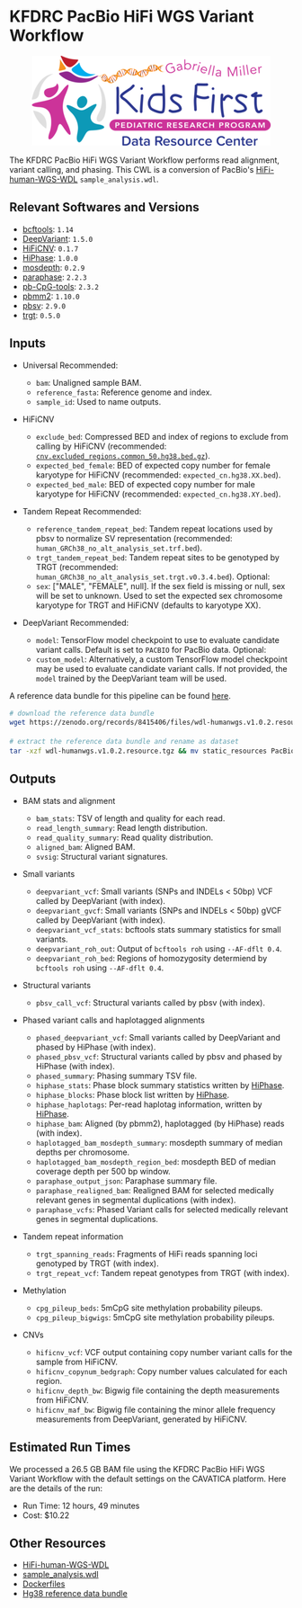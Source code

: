 # KFDRC PacBio HiFi WGS Variant Workflow

<p align="center">
  <img src="https://github.com/d3b-center/d3b-research-workflows/raw/master/doc/kfdrc-logo-sm.png">
</p>

The KFDRC PacBio HiFi WGS Variant Workflow performs read alignment, variant calling, and phasing. This CWL is a conversion of PacBio's [HiFi-human-WGS-WDL](https://github.com/PacificBiosciences/HiFi-human-WGS-WDL) `sample_analysis.wdl`. 

 ## Relevant Softwares and Versions
 
- [bcftools](https://github.com/samtools/bcftools): `1.14`
- [DeepVariant](https://github.com/google/deepvariant): `1.5.0`
- [HiFiCNV](https://github.com/PacificBiosciences/HiFiCNV): `0.1.7`
- [HiPhase](https://github.com/PacificBiosciences/HiPhase): `1.0.0`
- [mosdepth](https://github.com/brentp/mosdepth): `0.2.9`
- [paraphase](https://github.com/PacificBiosciences/paraphase): `2.2.3`
- [pb-CpG-tools](https://github.com/PacificBiosciences/pb-CpG-tools): `2.3.2`
- [pbmm2](https://github.com/PacificBiosciences/pbmm2): `1.10.0`
- [pbsv](https://github.com/PacificBiosciences/pbsv): `2.9.0`
- [trgt](https://github.com/PacificBiosciences/trgt): `0.5.0`

 ## Inputs
 
- Universal
    Recommended:
    - `bam`: Unaligned sample BAM.
    - `reference_fasta`: Reference genome and index.
    - `sample_id`: Used to name outputs.

- HiFiCNV
    - `exclude_bed`: Compressed BED and index of regions to exclude from calling by HiFiCNV (recommended: [`cnv.excluded_regions.common_50.hg38.bed.gz`](https://github.com/PacificBiosciences/HiFiCNV/blob/main/docs/aux_data.md)).
    - `expected_bed_female`: BED of expected copy number for female karyotype for HiFiCNV (recommended: `expected_cn.hg38.XX.bed`).
    - `expected_bed_male`: BED of expected copy number for male karyotype for HiFiCNV (recommended: `expected_cn.hg38.XY.bed`).

- Tandem Repeat
    Recommended:
    - `reference_tandem_repeat_bed`: Tandem repeat locations used by pbsv to normalize SV representation (recommended: `human_GRCh38_no_alt_analysis_set.trf.bed`).
    - `trgt_tandem_repeat_bed`: Tandem repeat sites to be genotyped by TRGT (recommended: `human_GRCh38_no_alt_analysis_set.trgt.v0.3.4.bed`).
    Optional:
    - `sex`: ["MALE", "FEMALE", null]. If the sex field is missing or null, sex will be set to unknown. Used to set the expected sex chromosome karyotype for TRGT and HiFiCNV (defaults to karyotype XX).

- DeepVariant
    Recommended:
    - `model`: TensorFlow model checkpoint to use to evaluate candidate variant calls. Default is set to `PACBIO` for PacBio data. 
    Optional: 
    - `custom_model`: Alternatively, a custom TensorFlow model checkpoint may be used to evaluate candidate variant calls. If not provided, the `model` trained by the DeepVariant team will be used.


A reference data bundle for this pipeline can be found [here](https://zenodo.org/records/8415406). 
```bash
# download the reference data bundle
wget https://zenodo.org/records/8415406/files/wdl-humanwgs.v1.0.2.resource.tgz?download=1

# extract the reference data bundle and rename as dataset
tar -xzf wdl-humanwgs.v1.0.2.resource.tgz && mv static_resources PacBio_reference_bundle
```

 ## Outputs
 
- BAM stats and alignment
    - `bam_stats`: TSV of length and quality for each read.
    - `read_length_summary`: Read length distribution.
    - `read_quality_summary`: Read quality distribution.
    - `aligned_bam`: Aligned BAM.
    - `svsig`: Structural variant signatures. 

- Small variants
    - `deepvariant_vcf`: Small variants (SNPs and INDELs < 50bp) VCF called by DeepVariant (with index).
    - `deepvariant_gvcf`: Small variants (SNPs and INDELs < 50bp) gVCF called by DeepVariant (with index).
    - `deepvariant_vcf_stats`: bcftools stats summary statistics for small variants.
    - `deepvariant_roh_out`: Output of `bcftools roh` using `--AF-dflt 0.4`.
    - `deepvariant_roh_bed`: Regions of homozygosity determiend by `bcftools roh` using `--AF-dflt 0.4`.

- Structural variants
    - `pbsv_call_vcf`: Structural variants called by pbsv (with index).

- Phased variant calls and haplotagged alignments
    - `phased_deepvariant_vcf`: Small variants called by DeepVariant and phased by HiPhase (with index).
    - `phased_pbsv_vcf`: Structural variants called by pbsv and phased by HiPhase (with index).
    - `phased_summary`: Phasing summary TSV file.
    - `hiphase_stats`: Phase block summary statistics written by [HiPhase](https://github.com/PacificBiosciences/HiPhase/blob/main/docs/user_guide.md#chromosome-summary-file---summary-file).
    - `hiphase_blocks`: Phase block list written by [HiPhase](https://github.com/PacificBiosciences/HiPhase/blob/main/docs/user_guide.md#phase-block-file---blocks-file).
    - `hiphase_haplotags`: Per-read haplotag information, written by [HiPhase](https://github.com/PacificBiosciences/HiPhase/blob/main/docs/user_guide.md#haplotag-file---haplotag-file).
    - `hiphase_bam`: Aligned (by pbmm2), haplotagged (by HiPhase) reads (with index).
    - `haplotagged_bam_mosdepth_summary`: mosdepth summary of median depths per chromosome. 
    - `haplotagged_bam_mosdepth_region_bed`: mosdepth BED of median coverage depth per 500 bp window.
    - `paraphase_output_json`: Paraphase summary file.
    - `paraphase_realigned_bam`: Realigned BAM for selected medically relevant genes in segmental duplications (with index).
    - `paraphase_vcfs`: Phased Variant calls for selected medically relevant genes in segmental duplications.

- Tandem repeat information
    - `trgt_spanning_reads`: Fragments of HiFi reads spanning loci genotyped by TRGT (with index).
    - `trgt_repeat_vcf`: Tandem repeat genotypes from TRGT (with index).

- Methylation
    - `cpg_pileup_beds`: 5mCpG site methylation probability pileups.
    - `cpg_pileup_bigwigs`: 5mCpG site methylation probability pileups.

- CNVs
    - `hificnv_vcf`: VCF output containing copy number variant calls for the sample from HiFiCNV.
    - `hificnv_copynum_bedgraph`: Copy number values calculated for each region. 
    - `hificnv_depth_bw`: Bigwig file containing the depth measurements from HiFiCNV.
    - `hificnv_maf_bw`: Bigwig file containing the minor allele frequency measurements from DeepVariant, generated by HiFiCNV.


 ## Estimated Run Times

We processed a 26.5 GB BAM file using the KFDRC PacBio HiFi WGS Variant Workflow with the default settings on the CAVATICA platform. Here are the details of the run:
- Run Time: 12 hours, 49 minutes
- Cost: $10.22


## Other Resources

- [HiFi-human-WGS-WDL](https://github.com/PacificBiosciences/HiFi-human-WGS-WDL)
- [sample_analysis.wdl](https://github.com/PacificBiosciences/HiFi-human-WGS-WDL/blob/main/workflows/sample_analysis/sample_analysis.wdl)
- [Dockerfiles](https://github.com/PacificBiosciences/HiFi-human-WGS-WDL/tree/main?tab=readme-ov-file#tool-versions-and-docker-images)
- [Hg38 reference data bundle](https://zenodo.org/records/8415406)
